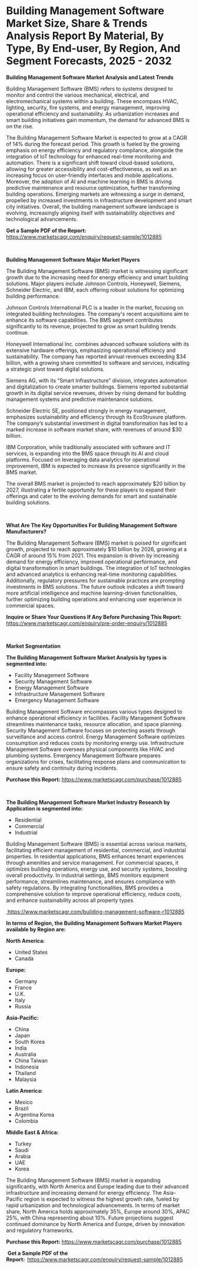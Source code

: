 <p><h1>Building Management Software Market Size, Share & Trends Analysis Report By Material, By Type, By End-user, By Region, And Segment Forecasts, 2025 - 2032</h1></p><p><strong>Building Management Software Market Analysis and Latest Trends</strong></p>
<p><p>Building Management Software (BMS) refers to systems designed to monitor and control the various mechanical, electrical, and electromechanical systems within a building. These encompass HVAC, lighting, security, fire systems, and energy management, improving operational efficiency and sustainability. As urbanization increases and smart building initiatives gain momentum, the demand for advanced BMS is on the rise.</p><p>The Building Management Software Market is expected to grow at a CAGR of 14% during the forecast period. This growth is fueled by the growing emphasis on energy efficiency and regulatory compliance, alongside the integration of IoT technology for enhanced real-time monitoring and automation. There is a significant shift toward cloud-based solutions, allowing for greater accessibility and cost-effectiveness, as well as an increasing focus on user-friendly interfaces and mobile applications. Moreover, the adoption of AI and machine learning in BMS is driving predictive maintenance and resource optimization, further transforming building operations. Emerging markets are witnessing a surge in demand, propelled by increased investments in infrastructure development and smart city initiatives. Overall, the building management software landscape is evolving, increasingly aligning itself with sustainability objectives and technological advancements.</p></p>
<p><strong>Get a Sample PDF of the Report:&nbsp;</strong> <a href="https://www.marketscagr.com/enquiry/request-sample/1012885?utm_campaign=2631&utm_medium=2&utm_source=Github&utm_content=ia&utm_term=16042025&utm_id=building-management-software">https://www.marketscagr.com/enquiry/request-sample/1012885</a></p>
<p>&nbsp;</p>
<p><strong>Building Management Software Major Market Players</strong></p>
<p><p>The Building Management Software (BMS) market is witnessing significant growth due to the increasing need for energy efficiency and smart building solutions. Major players include Johnson Controls, Honeywell, Siemens, Schneider Electric, and IBM, each offering robust solutions for optimizing building performance.</p><p>Johnson Controls International PLC is a leader in the market, focusing on integrated building technologies. The company's recent acquisitions aim to enhance its software capabilities. The BMS segment contributes significantly to its revenue, projected to grow as smart building trends continue.</p><p>Honeywell International Inc. combines advanced software solutions with its extensive hardware offerings, emphasizing operational efficiency and sustainability. The company has reported annual revenues exceeding $34 billion, with a growing share committed to software and services, indicating a strategic pivot toward digital solutions.</p><p>Siemens AG, with its “Smart Infrastructure” division, integrates automation and digitalization to create smarter buildings. Siemens reported substantial growth in its digital service revenues, driven by rising demand for building management systems and predictive maintenance solutions.</p><p>Schneider Electric SE, positioned strongly in energy management, emphasizes sustainability and efficiency through its EcoStruxure platform. The company’s substantial investment in digital transformation has led to a marked increase in software market share, with revenues of around $30 billion.</p><p>IBM Corporation, while traditionally associated with software and IT services, is expanding into the BMS space through its AI and cloud platforms. Focused on leveraging data analytics for operational improvement, IBM is expected to increase its presence significantly in the BMS market.</p><p>The overall BMS market is projected to reach approximately $20 billion by 2027, illustrating a fertile opportunity for these players to expand their offerings and cater to the evolving demands for smart and sustainable building solutions.</p></p>
<p>&nbsp;</p>
<p><strong>What Are The Key Opportunities For Building Management Software Manufacturers?</strong></p>
<p><p>The Building Management Software (BMS) market is poised for significant growth, projected to reach approximately $10 billion by 2026, growing at a CAGR of around 15% from 2021. This expansion is driven by increasing demand for energy efficiency, improved operational performance, and digital transformation in smart buildings. The integration of IoT technologies and advanced analytics is enhancing real-time monitoring capabilities. Additionally, regulatory pressures for sustainable practices are prompting investments in BMS solutions. The future outlook indicates a shift toward more artificial intelligence and machine learning-driven functionalities, further optimizing building operations and enhancing user experience in commercial spaces.</p></p>
<p><strong>Inquire or Share Your Questions If Any Before Purchasing This Report:</strong> <a href="https://www.marketscagr.com/enquiry/pre-order-enquiry/1012885?utm_campaign=2631&utm_medium=2&utm_source=Github&utm_content=ia&utm_term=16042025&utm_id=building-management-software">https://www.marketscagr.com/enquiry/pre-order-enquiry/1012885</a></p>
<p>&nbsp;</p>
<p><strong>Market Segmentation</strong></p>
<p><strong>The Building Management Software Market Analysis by types is segmented into:</strong></p>
<p><ul><li>Facility Management Software</li><li>Security Management Software</li><li>Energy Management Software</li><li>Infrastructure Management Software</li><li>Emergency Management Software</li></ul></p>
<p><p>Building Management Software encompasses various types designed to enhance operational efficiency in facilities. Facility Management Software streamlines maintenance tasks, resource allocation, and space planning. Security Management Software focuses on protecting assets through surveillance and access control. Energy Management Software optimizes consumption and reduces costs by monitoring energy use. Infrastructure Management Software oversees physical components like HVAC and plumbing systems. Emergency Management Software prepares organizations for crises, facilitating response plans and communication to ensure safety and continuity during incidents.</p></p>
<p><strong>Purchase this Report:&nbsp;</strong><a href="https://www.marketscagr.com/purchase/1012885?utm_campaign=2631&utm_medium=2&utm_source=Github&utm_content=ia&utm_term=16042025&utm_id=building-management-software">https://www.marketscagr.com/purchase/1012885</a></p>
<p>&nbsp;</p>
<p><strong>The Building Management Software Market Industry Research by Application is segmented into:</strong></p>
<p><ul><li>Residential</li><li>Commercial</li><li>Industrial</li></ul></p>
<p><p>Building Management Software (BMS) is essential across various markets, facilitating efficient management of residential, commercial, and industrial properties. In residential applications, BMS enhances tenant experiences through amenities and service management. For commercial spaces, it optimizes building operations, energy use, and security systems, boosting overall productivity. In industrial settings, BMS monitors equipment performance, streamlines maintenance, and ensures compliance with safety regulations. By integrating functionalities, BMS provides a comprehensive solution to improve operational efficiency, reduce costs, and enhance sustainability across all property types.</p></p>
<p><a href="https://www.marketscagr.com/building-management-software-r1012885?utm_campaign=2631&utm_medium=2&utm_source=Github&utm_content=ia&utm_term=16042025&utm_id=building-management-software">&nbsp;https://www.marketscagr.com/building-management-software-r1012885</a></p>
<p><strong>In terms of Region, the Building Management Software Market Players available by Region are:</strong></p>
<p>
    <p> <strong> North America: </strong>
        <ul>
            <li>United States</li>
            <li>Canada</li>
        </ul>
        </p> 
    <p> <strong> Europe: </strong>
        <ul>
            <li>Germany</li>
            <li>France</li>
            <li>U.K.</li>
            <li>Italy</li>
            <li>Russia</li>
        </ul>
        </p> 
    <p> <strong> Asia-Pacific: </strong>
        <ul>
            <li>China</li>
            <li>Japan</li>
            <li>South Korea</li>
            <li>India</li>
            <li>Australia</li>
            <li>China Taiwan</li>
            <li>Indonesia</li>
            <li>Thailand</li>
            <li>Malaysia</li>
        </ul>
        </p> 
    <p> <strong> Latin America: </strong>
        <ul>
            <li>Mexico</li>
            <li>Brazil</li>
            <li>Argentina Korea</li>
            <li>Colombia</li>
        </ul>
        </p> 
    <p> <strong> Middle East & Africa: </strong>
        <ul>
            <li>Turkey</li>
            <li>Saudi</li>
            <li>Arabia</li>
            <li>UAE</li>
            <li>Korea</li>
        </ul>
    </p>
    </p>
<p><p>The Building Management Software (BMS) market is expanding significantly, with North America and Europe leading due to their advanced infrastructure and increasing demand for energy efficiency. The Asia-Pacific region is expected to witness the highest growth rate, fueled by rapid urbanization and technological advancements. In terms of market share, North America holds approximately 35%, Europe around 30%, APAC 25%, with China representing about 10%. Future projections suggest continued dominance by North America and Europe, driven by innovation and regulatory frameworks.</p></p>
<p><strong>Purchase this Report: </strong><a href="https://www.marketscagr.com/purchase/1012885?utm_campaign=2631&utm_medium=2&utm_source=Github&utm_content=ia&utm_term=16042025&utm_id=building-management-software">https://www.marketscagr.com/purchase/1012885</a></p>
<p>&nbsp;<strong>Get a Sample PDF of the Report:&nbsp;&nbsp;</strong><a href="https://www.marketscagr.com/enquiry/request-sample/1012885?utm_campaign=2631&utm_medium=2&utm_source=Github&utm_content=ia&utm_term=16042025&utm_id=building-management-software">https://www.marketscagr.com/enquiry/request-sample/1012885</a></p>
<p><strong></strong></p>
<p><p></p><p></p><p></p></p>